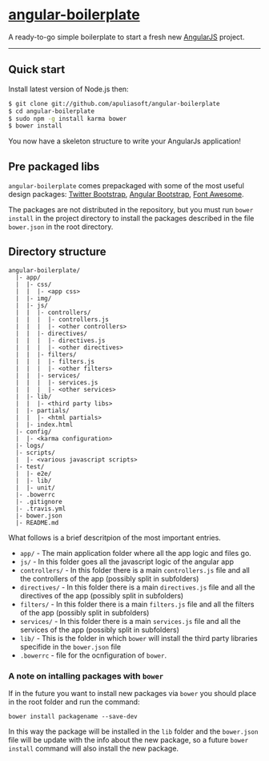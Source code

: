 # [angular-boilerplate](https://github.com/apuliasoft/angular-boilerplate)

A ready-to-go simple boilerplate to start a fresh new [AngularJS](http://angularjs.org) project.

***

## Quick start

Install latest version of Node.js then:

```sh
$ git clone git://github.com/apuliasoft/angular-boilerplate
$ cd angular-boilerplate
$ sudo npm -g install karma bower
$ bower install
```

You now have a skeleton structure to write your AngularJs application!

## Pre packaged libs

`angular-boilerplate` comes prepackaged with some of the most useful design packages:
[Twitter Bootstrap](http://getbootstrap.com),
[Angular Bootstrap](http://angular-ui.github.io/bootstrap),
[Font Awesome](http://fortawesome.github.com/Font-Awesome).

The packages are not distributed in the repository, but you must run `bower install` 
in the project directory to install the packages described in the file `bower.json`
in the root directory.

## Directory structure

```
angular-boilerplate/
  |- app/
  |  |- css/
  |  |  |- <app css>
  |  |- img/
  |  |- js/
  |  |  |- controllers/
  |  |  |  |- controllers.js
  |  |  |  |- <other controllers>
  |  |  |- directives/
  |  |  |  |- directives.js
  |  |  |  |- <other directives>
  |  |  |- filters/
  |  |  |  |- filters.js
  |  |  |  |- <other filters>
  |  |  |- services/
  |  |  |  |- services.js
  |  |  |  |- <other services>
  |  |- lib/
  |  |  |- <third party libs>
  |  |- partials/
  |  |  |- <html partials>
  |  |- index.html
  |- config/
  |  |- <karma configuration>
  |- logs/
  |- scripts/
  |  |- <various javascript scripts>
  |- test/
  |  |- e2e/
  |  |- lib/
  |  |- unit/
  |- .bowerrc
  |- .gitignore
  |- .travis.yml
  |- bower.json
  |- README.md
```

What follows is a brief descritpion of the most important entries.

- `app/` - The main application folder where all the app logic and files go.
- `js/` - In this folder goes all the javascript logic of the angular app
 - `controllers/` - In this folder there is a main `controllers.js` file and all the controllers of the app (possibly split in subfolders)
 - `directives/` - In this folder there is a main `directives.js` file and all the directives of the app (possibly split in subfolders)
 - `filters/` - In this folder there is a main `filters.js` file and all the filters of the app (possibly split in subfolders)
 - `services/` - In this folder there is a main `services.js` file and all the services of the app (possibly split in subfolders)
- `lib/` - This is the folder in which `bower` will install the third party libraries specifide in the `bower.json` file
- `.bowerrc` - file for the ocnfiguration of `bower`.


### A note on intalling packages with `bower`

If in the future you want to install new packages via `bower` you should place in the root folder and run the command:

```
bower install packagename --save-dev
```
In this way the package will be installed in the `lib` folder and the `bower.json` file will be update
with the info about the new package, so a future `bower install` command will also install the new package.

